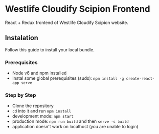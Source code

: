 # Westlife Cloudify Scipion Frontend
React + Redux frontend of Westlife Cloudify Scipion website.

## Instalation
Follow this guide to install your local bundle.

### Prerequisites

* Node v6 and npm installed
* Instal some global prerequisites (sudo): `npm install -g create-react-app serve`


### Step by Step

* Clone the repository
* `cd` into it and run `npm install`
* development mode: `npm start`
* production mode: `npm run build` and then `serve -s build`
* application doesn't work on localhost (you are unable to login)
